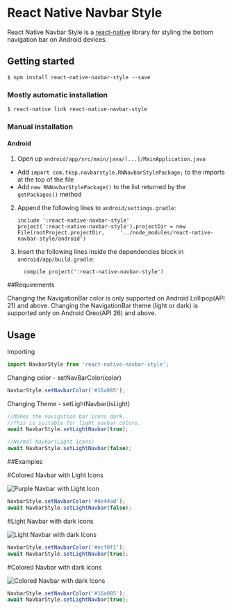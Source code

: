 # React Native Navbar Style

 React Native Navbar Style is a [react-native](http://facebook.github.io/react-native/) library for styling the bottom navigation bar on Android devices.


## Getting started

`$ npm install react-native-navbar-style --save`

### Mostly automatic installation

`$ react-native link react-native-navbar-style`

### Manual installation


#### Android

1. Open up `android/app/src/main/java/[...]/MainApplication.java`
  - Add `import com.tksp.navbarstyle.RNNavbarStylePackage;` to the imports at the top of the file
  - Add `new RNNavbarStylePackage()` to the list returned by the `getPackages()` method
2. Append the following lines to `android/settings.gradle`:
  	```
  	include ':react-native-navbar-style'
  	project(':react-native-navbar-style').projectDir = new File(rootProject.projectDir, 	'../node_modules/react-native-navbar-style/android')
  	```
3. Insert the following lines inside the dependencies block in `android/app/build.gradle`:
  	```
      compile project(':react-native-navbar-style')
  	```

##Requirements
 
Changing the NavigationBar color is only supported on Android Lollipop(API 21) and above.
Changing the NavigationBar theme (light or dark) is supported only on Android Oreo(API 26) and above.

## Usage

Importing

```javascript
import NavbarStyle from 'react-native-navbar-style';
```

Changing color - setNavBarColor(color)

```javascript
NavbarStyle.setNavbarColor('#16a085');
```

Changing Theme - setLightNavbar(isLight)

```javascript
//Makes the navigation bar icons dark.
//This is suitable for light navbar colors.
await NavbarStyle.setLightNavbar(true);

//Normal Navbar(Light Icons)
await NavbarStyle.setLightNavbar(false);
```  


##Examples

#Colored Navbar with Light Icons

![Purple Navbar with Light Icon](https://bit.ly/2Yuf9wK)

```javascript
NavbarStyle.setNavbarColor('#8e44ad');
await NavbarStyle.setLightNavbar(false);
```  

#Light Navbar with dark icons

![Light Navbar with dark Icons](https://bit.ly/2Nt9tSr)

```javascript
NavbarStyle.setNavbarColor('#ecf0f1');
await NavbarStyle.setLightNavbar(true);
```  


#Colored Navbar with dark icons

![Colored Navbar with dark Icons](https://bit.ly/2XeClgL)

```javascript
NavbarStyle.setNavbarColor('#16a085');
await NavbarStyle.setLightNavbar(true);
```  